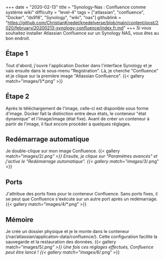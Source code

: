 +++
date = "2020-02-13"
title = "Synology-Nas : Confluence comme système wiki"
difficulty = "level-4"
tags = ["atlassian", "confluence", "Docker", "ds918", "Synology", "wiki", "nas"]
githublink = "https://github.com/ChristianKnedel/knedelverse/blob/main/content/post/2020/february/20200213-synology-confluence/index.fr.md"
+++
Si vous souhaitez installer Atlassian Confluence sur un Synology NAS, vous êtes au bon endroit.
## Étape 1
Tout d'abord, j'ouvre l'application Docker dans l'interface Synology et je vais ensuite dans le sous-menu "Registration". Là, je cherche "Confluence" et je clique sur la première image "Atlassian Confluence".
{{< gallery match="images/1/*.png" >}}

## Étape 2
Après le téléchargement de l'image, celle-ci est disponible sous forme d'image. Docker fait la distinction entre deux états, le conteneur "état dynamique" et l'image/image (état fixe). Avant de créer un conteneur à partir de l'image, il faut encore procéder à quelques réglages.
## Redémarrage automatique
Je double-clique sur mon image Confluence.
{{< gallery match="images/2/*.png" >}}
Ensuite, je clique sur "Paramètres avancés" et j'active le "Redémarrage automatique".
{{< gallery match="images/3/*.png" >}}

## Ports
J'attribue des ports fixes pour le conteneur Confluence. Sans ports fixes, il se peut que Confluence s'exécute sur un autre port après un redémarrage.
{{< gallery match="images/4/*.png" >}}

## Mémoire
Je crée un dossier physique et je le monte dans le conteneur (/var/atlassian/application-data/confluence/). Cette configuration facilite la sauvegarde et la restauration des données.
{{< gallery match="images/5/*.png" >}}
Une fois ces réglages effectués, Confluence peut être lancé !
{{< gallery match="images/6/*.png" >}}